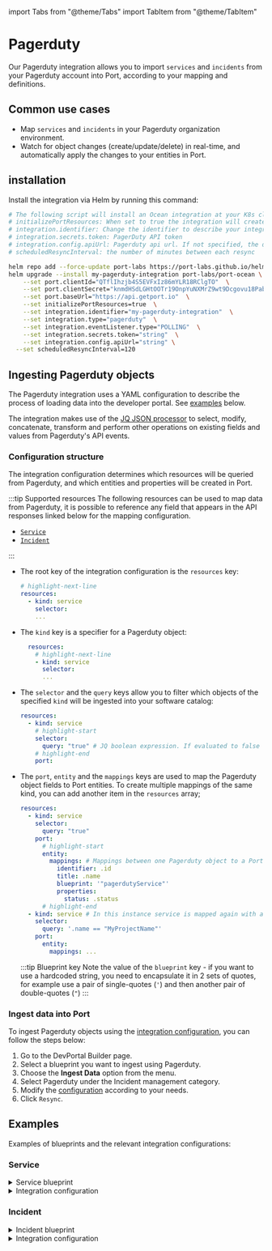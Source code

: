 import Tabs from "@theme/Tabs"
import TabItem from "@theme/TabItem"

# Pagerduty

Our Pagerduty integration allows you to import `services` and `incidents` from your Pagerduty account into Port, according to your mapping and definitions.

## Common use cases

- Map `services` and `incidents` in your Pagerduty organization environment.
- Watch for object changes (create/update/delete) in real-time, and automatically apply the changes to your entities in Port.

## installation

Install the integration via Helm by running this command:

```bash showLineNumbers
# The following script will install an Ocean integration at your K8s cluster using helm
# initializePortResources: When set to true the integration will create default blueprints + JQ Mappings
# integration.identifier: Change the identifier to describe your integration
# integration.secrets.token: PagerDuty API token
# integration.config.apiUrl: Pagerduty api url. If not specified, the default will be https://api.pagerduty.com
# scheduledResyncInterval: the number of minutes between each resync

helm repo add --force-update port-labs https://port-labs.github.io/helm-charts
helm upgrade --install my-pagerduty-integration port-labs/port-ocean \
	--set port.clientId="QTflIhzjb4S5EVFxIz86mYLR18RClgTO"  \
	--set port.clientSecret="knmdHSdLGHtOOTr19OnpYuNXMrZ9wt9Dcgovu18PabLgqkL0SVL8zhtLLwPlRxb3"  \
	--set port.baseUrl="https://api.getport.io"  \
	--set initializePortResources=true  \
	--set integration.identifier="my-pagerduty-integration"  \
	--set integration.type="pagerduty"  \
	--set integration.eventListener.type="POLLING"  \
	--set integration.secrets.token="string"  \
	--set integration.config.apiUrl="string" \
  --set scheduledResyncInterval=120
```

## Ingesting Pagerduty objects

The Pagerduty integration uses a YAML configuration to describe the process of loading data into the developer portal. See [examples](#examples) below.

The integration makes use of the [JQ JSON processor](https://stedolan.github.io/jq/manual/) to select, modify, concatenate, transform and perform other operations on existing fields and values from Pagerduty's API events.

### Configuration structure

The integration configuration determines which resources will be queried from Pagerduty, and which entities and properties will be created in Port.

:::tip Supported resources
The following resources can be used to map data from Pagerduty, it is possible to reference any field that appears in the API responses linked below for the mapping configuration.

- [`Service`](https://developer.pagerduty.com/api-reference/e960cca205c0f-list-services)
- [`Incident`](https://developer.pagerduty.com/api-reference/9d0b4b12e36f9-list-incidents)

:::

- The root key of the integration configuration is the `resources` key:

  ```yaml showLineNumbers
  # highlight-next-line
  resources:
    - kind: service
      selector:
      ...
  ```

- The `kind` key is a specifier for a Pagerduty object:

  ```yaml showLineNumbers
    resources:
      # highlight-next-line
      - kind: service
        selector:
        ...
  ```

- The `selector` and the `query` keys allow you to filter which objects of the specified `kind` will be ingested into your software catalog:

  ```yaml showLineNumbers
  resources:
    - kind: service
      # highlight-start
      selector:
        query: "true" # JQ boolean expression. If evaluated to false - this object will be skipped.
      # highlight-end
      port:
  ```

- The `port`, `entity` and the `mappings` keys are used to map the Pagerduty object fields to Port entities. To create multiple mappings of the same kind, you can add another item in the `resources` array;

  ```yaml showLineNumbers
  resources:
    - kind: service
      selector:
        query: "true"
      port:
        # highlight-start
        entity:
          mappings: # Mappings between one Pagerduty object to a Port entity. Each value is a JQ query.
            identifier: .id
            title: .name
            blueprint: '"pagerdutyService"'
            properties:
              status: .status
        # highlight-end
    - kind: service # In this instance service is mapped again with a different filter
      selector:
        query: '.name == "MyProjectName"'
      port:
        entity:
          mappings: ...
  ```

  :::tip Blueprint key
  Note the value of the `blueprint` key - if you want to use a hardcoded string, you need to encapsulate it in 2 sets of quotes, for example use a pair of single-quotes (`'`) and then another pair of double-quotes (`"`)
  :::

### Ingest data into Port

To ingest Pagerduty objects using the [integration configuration](#configuration-structure), you can follow the steps below:

1. Go to the DevPortal Builder page.
2. Select a blueprint you want to ingest using Pagerduty.
3. Choose the **Ingest Data** option from the menu.
4. Select Pagerduty under the Incident management category.
5. Modify the [configuration](#configuration-structure) according to your needs.
6. Click `Resync`.

## Examples

Examples of blueprints and the relevant integration configurations:

### Service

<details>
<summary>Service blueprint</summary>

```json showLineNumbers
{
  "identifier": "pagerdutyService",
  "description": "This blueprint represents a PagerDuty service in our software catalog",
  "title": "PagerDuty Service",
  "icon": "pagerduty",
  "schema": {
    "properties": {
      "status": {
        "title": "Status",
        "type": "string"
      }
    },
    "required": []
  },
  "mirrorProperties": {},
  "calculationProperties": {
    "service": {
      "title": "Service URL",
      "calculation": "'https://api.pagerduty.com/services/' + .identifier",
      "type": "string",
      "format": "url"
    }
  },
  "relations": {}
}
```

</details>

<details>
<summary>Integration configuration</summary>

```yaml showLineNumbers
resources:
  - kind: services
    selector:
      query: "true"
    port:
      entity:
        mappings:
          identifier: .id
          title: .name
          blueprint: '"pagerdutyService"'
          properties:
            status: .status
```

</details>

### Incident

<details>
<summary>Incident blueprint</summary>

```json showLineNumbers
{
  "identifier": "pagerdutyIncident",
  "description": "This blueprint represents a PagerDuty incident in our software catalog",
  "title": "PagerDuty Incident",
  "icon": "pagerduty",
  "schema": {
    "properties": {
      "status": {
        "type": "string",
        "title": "Incident Status",
        "enum": [
          "triggered",
          "annotated",
          "acknowledged",
          "reassigned",
          "escalated",
          "reopened",
          "resolved"
        ]
      },
      "url": {
        "type": "string",
        "format": "url",
        "title": "Incident URL"
      },
      "urgency": {
        "type": "string",
        "title": "Incident Urgency",
        "enum": ["high", "low"]
      },
      "responder": {
        "type": "string",
        "title": "Assignee"
      },
      "escalation_policy": {
        "type": "string",
        "title": "Escalation Policy"
      },
      "created_at": {
        "title": "Create At",
        "type": "string",
        "format": "date-time"
      },
      "updated_at": {
        "title": "Updated At",
        "type": "string",
        "format": "date-time"
      }
    },
    "required": []
  },
  "mirrorProperties": {},
  "calculationProperties": {},
  "relations": {
    "pagerdutyService": {
      "title": "PagerDuty Service",
      "target": "pagerdutyService",
      "required": false,
      "many": true
    }
  }
}
```

</details>

<details>
<summary>Integration configuration</summary>

```yaml showLineNumbers
resources:
  - kind: incidents
    selector:
      query: "true"
    port:
      entity:
        mappings:
          identifier: .id | tostring
          title: .title
          blueprint: '"pagerdutyIncident"'
          properties:
            status: .status
            url: .self
            urgency: .urgency
            responder: .assignments[0].assignee.summary
            escalation_policy: .escalation_policy.summary
            created_at: .created_at
            updated_at: .updated_at
          relations:
            pagerdutyService: .service.id
```

</details>
